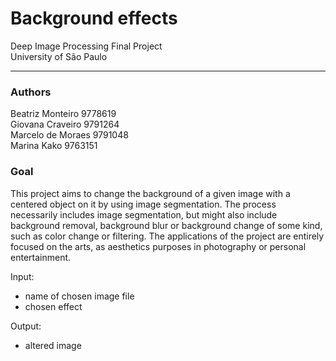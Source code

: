 # Background effects
Deep Image Processing Final Project  
University of São Paulo

------

### Authors

Beatriz Monteiro 9778619  
Giovana Craveiro 9791264  
Marcelo de Moraes 9791048  
Marina Kako 9763151

### Goal 
This project aims to change the background of a given image with a centered object on it by using image segmentation. The process necessarily includes image segmentation, but might also include background removal, background blur or background change of some kind, such as color change or filtering. The applications of the project are entirely focused on the arts, as aesthetics purposes in photography or personal entertainment.

Input:  
* name of chosen image file
* chosen effect

Output:  
* altered image
